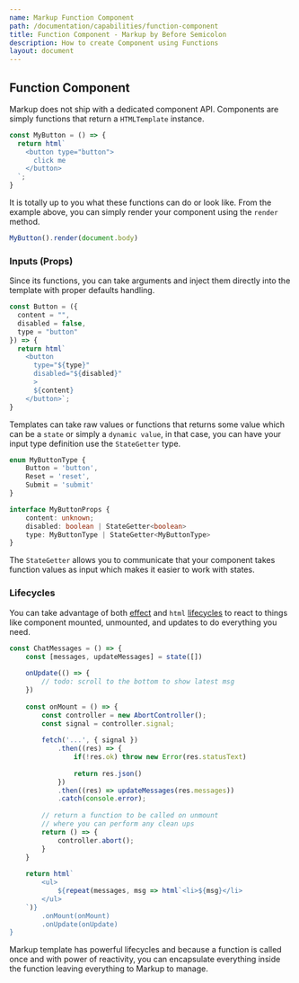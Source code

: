 ```yaml
---
name: Markup Function Component
path: /documentation/capabilities/function-component
title: Function Component - Markup by Before Semicolon
description: How to create Component using Functions
layout: document
---
```


## Function Component

Markup does not ship with a dedicated component API. Components are simply functions that return a `HTMLTemplate` instance.

```javascript
const MyButton = () => {
  return html`
    <button type="button">
      click me
    </button>
  `;
}
```

It is totally up to you what these functions can do or look like. From the example above, you can simply render your component using the `render` method.

```javascript
MyButton().render(document.body)
```

### Inputs (Props)

Since its functions, you can take arguments and inject them directly into the template with proper defaults handling.

```javascript
const Button = ({
  content = "", 
  disabled = false, 
  type = "button"
}) => {
  return html`
    <button 
      type="${type}"
      disabled="${disabled}"
      >
      ${content}
    </button>`;
}
```

Templates can take raw values or functions that returns some value which can be a `state` or simply a `dynamic value`, in that case, you can have your input type definition use the `StateGetter` type.

```typescript
enum MyButtonType {
    Button = 'button',
    Reset = 'reset',
    Submit = 'submit'
}

interface MyButtonProps {
    content: unknown;
    disabled: boolean | StateGetter<boolean>
    type: MyButtonType | StateGetter<MyButtonType>
}
```

The `StateGetter` allows you to communicate that your component takes function values as input which makes it easier to work with states.

### Lifecycles

You can take advantage of both [effect](../state/effect.md) and `html` [lifecycles](../templating/lifecycles.md) to react to things like component mounted, unmounted, and updates to do everything you need.

```javascript
const ChatMessages = () => {
    const [messages, updateMessages] = state([])
    
    onUpdate(() => {
        // todo: scroll to the bottom to show latest msg
    })
    
    const onMount = () => {
        const controller = new AbortController();
        const signal = controller.signal;
        
        fetch('...', { signal })
            .then((res) => {
                if(!res.ok) throw new Error(res.statusText)
                
                return res.json()
            })
            .then((res) => updateMessages(res.messages))
            .catch(console.error);
        
        // return a function to be called on unmount
        // where you can perform any clean ups
        return () => {
            controller.abort();
        }
    }
    
    return html`
        <ul>
            ${repeat(messages, msg => html`<li>${msg}</li>
        </ul>
    `)}
        .onMount(onMount)
        .onUpdate(onUpdate)
}
```

Markup template has powerful lifecycles and because a function is called once and with power of reactivity, you can encapsulate everything inside the function leaving everything to Markup to manage.

